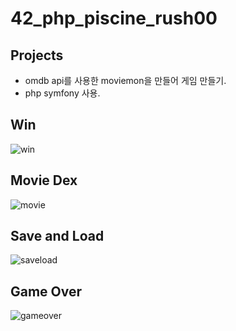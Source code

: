 # 42_php_piscine_rush00

## Projects
- omdb api를 사용한 moviemon을 만들어 게임 만들기.  
- php symfony 사용.

## Win
![win](https://user-images.githubusercontent.com/69746967/122404952-9b38f500-cfba-11eb-8318-c175a4556354.gif)

## Movie Dex
![movie](https://user-images.githubusercontent.com/69746967/122405001-a2f89980-cfba-11eb-9deb-344a10ffbb12.gif)

## Save and Load
![saveload](https://user-images.githubusercontent.com/69746967/122404976-9ecc7c00-cfba-11eb-9bf2-edc9c15c3e14.gif)

## Game Over
![gameover](https://user-images.githubusercontent.com/69746967/122404754-717fce00-cfba-11eb-890c-b95c7296a74e.gif)
